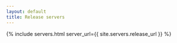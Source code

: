 ```yaml
---
layout: default
title: Release servers
---
```


{% include servers.html server_url={{ site.servers.release_url }} %}
